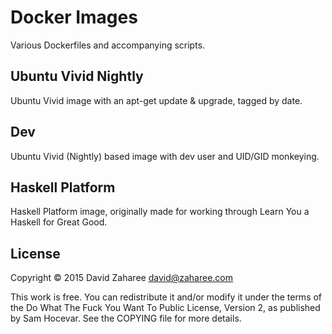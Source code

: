 # Docker Images

Various Dockerfiles and accompanying scripts.

## Ubuntu Vivid Nightly

Ubuntu Vivid image with an apt-get update & upgrade, tagged by date.

## Dev

Ubuntu Vivid (Nightly) based image with dev user and UID/GID monkeying.

## Haskell Platform

Haskell Platform image, originally made for working through Learn You a Haskell
for Great Good.

## License

Copyright © 2015 David Zaharee <david@zaharee.com>

This work is free. You can redistribute it and/or modify it under the
terms of the Do What The Fuck You Want To Public License, Version 2,
as published by Sam Hocevar. See the COPYING file for more details.

